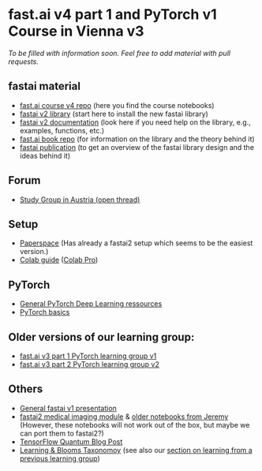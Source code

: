 # fast.ai v4 part 1 and PyTorch v1 Course in Vienna v3
*To be filled with information soon. Feel free to add material with pull requests.*

## fastai material
* [fast.ai course v4 repo](https://github.com/fastai/course-v4) (here you find the course notebooks)
* [fastai v2 library](https://github.com/fastai/fastai2) (start here to install the new fastai library)
* [fastai v2 documentation](https://dev.fast.ai) (look here if you need help on the library, e.g., examples, functions, etc.)
* [fast.ai book repo](https://github.com/fastai/fastbook) (for information on the library and the theory behind it)
* [fastai publication](https://www.fast.ai/2020/02/13/fastai-A-Layered-API-for-Deep-Learning/) (to get an overview of the fastai library design and the ideas behind it)

## Forum
* [Study Group in Austria (open thread)](https://forums.fast.ai/t/study-group-in-austria/26119/10)

## Setup
* [Paperspace](https://www.paperspace.com) (Has already a fastai2 setup which seems to be the easiest version.)
* [Colab guide](https://github.com/seduerr91/fastAI_v4/blob/master/fastai2%20on%20colab.md) ([Colab Pro](https://colab.research.google.com/signup))

## PyTorch
* [General PyTorch Deep Learning ressources](https://github.com/MicPie/fastai-pytorch-course-vienna#general-pytorch-deep-learning-ressources)
* [PyTorch basics](https://github.com/MicPie/fastai-pytorch-course-vienna#lesson-1---intro-to-fastai-and-pytorch)

## Older versions of our learning group:
* [fast.ai v3 part 1 PyTorch learning group v1](https://github.com/MicPie/fastai-pytorch-course-vienna)
* [fast.ai v3 part 2 PyTorch learning group v2](https://github.com/MicPie/fastai-pytorch-course-vienna-v2)

## Others
* [General fastai v1 presentation](https://github.com/MicPie/presentations/blob/master/Presentation_fastai-introduction_29th-VDLM_20190924.pdf)
* [fastai2 medical imaging module](https://dev.fast.ai/medical.imaging) & [older notebooks from Jeremy](https://www.kaggle.com/c/rsna-intracranial-hemorrhage-detection/discussion/114214) (However, these notebooks will not work out of the box, but maybe we can port them to fastai2?)
* [TensorFlow Quantum Blog Post](https://ai.googleblog.com/2020/03/announcing-tensorflow-quantum-open.html)
* [Learning & Blooms Taxonomoy](https://cft.vanderbilt.edu/guides-sub-pages/blooms-taxonomy/) (see also our [section on learning from a previous learning group](https://github.com/MicPie/fastai-pytorch-course-vienna#learning-tips))

